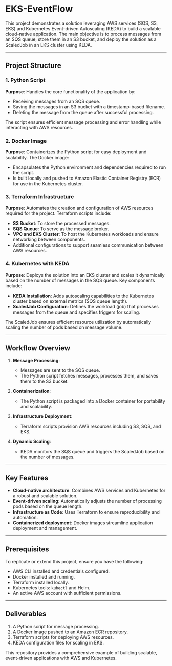 
# EKS-EventFlow

This project demonstrates a solution leveraging AWS services (SQS, S3, EKS) and Kubernetes Event-driven Autoscaling (KEDA) to build a scalable cloud-native application. The main objective is to process messages from an SQS queue, store them in an S3 bucket, and deploy the solution as a ScaledJob in an EKS cluster using KEDA.

---

## Project Structure

### 1. Python Script

**Purpose**: Handles the core functionality of the application by:

- Receiving messages from an SQS queue.
- Saving the messages in an S3 bucket with a timestamp-based filename.
- Deleting the message from the queue after successful processing.

The script ensures efficient message processing and error handling while interacting with AWS resources.

### 2. Docker Image

**Purpose**: Containerizes the Python script for easy deployment and scalability. The Docker image:

- Encapsulates the Python environment and dependencies required to run the script.
- Is built locally and pushed to Amazon Elastic Container Registry (ECR) for use in the Kubernetes cluster.

### 3. Terraform Infrastructure

**Purpose**: Automates the creation and configuration of AWS resources required for the project. Terraform scripts include:

- **S3 Bucket**: To store the processed messages.
- **SQS Queue**: To serve as the message broker.
- **VPC and EKS Cluster**: To host the Kubernetes workloads and ensure networking between components.
- Additional configurations to support seamless communication between AWS resources.

### 4. Kubernetes with KEDA

**Purpose**: Deploys the solution into an EKS cluster and scales it dynamically based on the number of messages in the SQS queue. Key components include:

- **KEDA Installation**: Adds autoscaling capabilities to the Kubernetes cluster based on external metrics (SQS queue length).
- **ScaledJob Configuration**: Defines the workload (job) that processes messages from the queue and specifies triggers for scaling.

The ScaledJob ensures efficient resource utilization by automatically scaling the number of pods based on message volume.

---

## Workflow Overview

1. **Message Processing**:

   - Messages are sent to the SQS queue.
   - The Python script fetches messages, processes them, and saves them to the S3 bucket.

2. **Containerization**:

   - The Python script is packaged into a Docker container for portability and scalability.

3. **Infrastructure Deployment**:

   - Terraform scripts provision AWS resources including S3, SQS, and EKS.

4. **Dynamic Scaling**:

   - KEDA monitors the SQS queue and triggers the ScaledJob based on the number of messages.

---

## Key Features

- **Cloud-native architecture**: Combines AWS services and Kubernetes for a robust and scalable solution.
- **Event-driven scaling**: Automatically adjusts the number of processing pods based on the queue length.
- **Infrastructure as Code**: Uses Terraform to ensure reproducibility and automation.
- **Containerized deployment**: Docker images streamline application deployment and management.

---

## Prerequisites

To replicate or extend this project, ensure you have the following:

- AWS CLI installed and credentials configured.
- Docker installed and running.
- Terraform installed locally.
- Kubernetes tools: `kubectl` and Helm.
- An active AWS account with sufficient permissions.

---

## Deliverables

1. A Python script for message processing.
2. A Docker image pushed to an Amazon ECR repository.
3. Terraform scripts for deploying AWS resources.
4. KEDA configuration files for scaling in EKS.

This repository provides a comprehensive example of building scalable, event-driven applications with AWS and Kubernetes.
